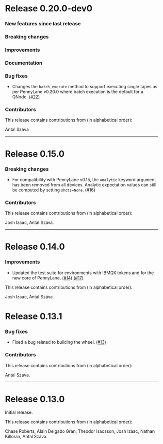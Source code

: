 # Release 0.20.0-dev0

### New features since last release

### Breaking changes

### Improvements

### Documentation

### Bug fixes

* Changes the `batch_execute` method to support executing single tapes as per
  PennyLane v0.20.0 where batch execution is the default for a QNode.
  [(#22)](https://github.com/XanaduAI/pennylane-orquestra/pull/22)

### Contributors

This release contains contributions from (in alphabetical order):

Antal Száva

---

# Release 0.15.0

### Breaking changes

* For compatibility with PennyLane v0.15, the `analytic` keyword argument
  has been removed from all devices. Analytic expectation values can
  still be computed by setting `shots=None`.
  [(#16)](https://github.com/XanaduAI/pennylane-orquestra/pull/16)

### Contributors

This release contains contributions from (in alphabetical order):

Josh Izaac, Antal Száva.

---

# Release 0.14.0

### Improvements

* Updated the test suite for environments with IBMQX tokens and for the new
  core of PennyLane.
  [(#14)](https://github.com/PennyLaneAI/pennylane-orquestra/pull/14/files)
  [(#17)](https://github.com/PennyLaneAI/pennylane-orquestra/pull/17/files)

This release contains contributions from (in alphabetical order):

Josh Izaac, Antal Száva.

# Release 0.13.1

### Bug fixes

* Fixed a bug related to building the wheel.
  [(#13)](https://github.com/PennyLaneAI/pennylane-orquestra/pull/13)

### Contributors

This release contains contributions from (in alphabetical order):

Antal Száva.

---

# Release 0.13.0

Initial release.

This release contains contributions from (in alphabetical order):

Chase Roberts, Alain Delgado Gran, Theodor Isacsson, Josh Izaac, Nathan
Killoran, Antal Száva.

